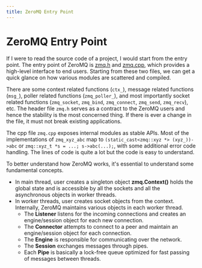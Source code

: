 ```yaml
---
title: ZeroMQ Entry Point
---
```


# ZeroMQ Entry Point

If I were to read the source code of a project, I would start from the entry point. The entry point of ZeroMQ is [zmq.h](https://github.com/zeromq/libzmq/blob/master/include/zmq.h) and [zmq.cpp](https://github.com/zeromq/libzmq/blob/master/src/zmq.cpp), which provides a high-level interface to end users. Starting from these two files, we can get a quick glance on how various modules are scattered and compiled.

There are some context related functions (`ctx_`), message related functions (`msg_`), poller related functions (`zmq_poller_`), and most importantly socket related functions (`zmq_socket`, `zmq_bind`, `zmq_connect`, `zmq_send`, `zmq_recv`), etc. The header file `zmq.h` serves as a contract to the ZeroMQ users and hence the stability is the most concerned thing. If there is ever a change in the file, it must not break existing applications.

The cpp file `zmq.cpp` exposes internal modules as stable APIs. Most of the implementations of `zmq_xyz_abc` map to `(static_cast<zmq::xyz *> (xyz_))->abc` or `zmq::xyz_t *s = ...; s->abc(...);`, with some additional error code handling. The lines of code is quite a lot but the code is easy to understand.

To better understand how ZeroMQ works, it's essential to understand some fundamental concepts.

* In main thread, user creates a singleton object **zmq.Context()** holds the global state and is accessible by all the sockets and all the asynchronous objects in worker threads.
* In worker threads, user creates socket objects from the context. Internally, ZeroMQ maintains various objects in each worker thread.
  * The **Listener** listens for the incoming connections and creates an engine/session object for each new connection.
  * The **Connector** attempts to connect to a peer and maintain an engine/session object for each connection.
  * The **Engine** is responsible for communicating over the network.
  * The **Session** exchanges messages through pipes.
  * Each **Pipe** is basically a lock-free queue optimized for fast passing of messages between threads.

